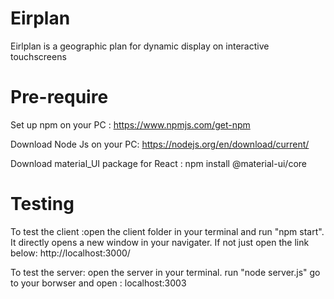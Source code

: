 # Eirplan
Eirlplan is a geographic plan for dynamic display on interactive touchscreens 

# Pre-require
Set up npm on your PC : https://www.npmjs.com/get-npm

Download Node Js on your PC: https://nodejs.org/en/download/current/

Download material_UI package for React : npm install @material-ui/core

# Testing
To test the client :open the client folder in your terminal and run "npm start". It directly opens a new window in your navigater.
If not just open the link below: http://localhost:3000/

To test the server: open the server in your terminal.
		    run "node server.js"
		    go to your borwser and open : localhost:3003

